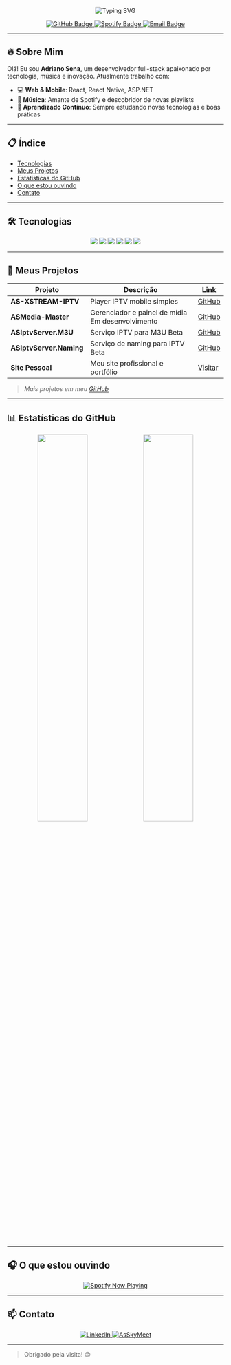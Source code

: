 <!-- Banner animado com efeito de digitação -->
<p align="center">
  <img src="https://readme-typing-svg.herokuapp.com?font=Fira+Code&size=24&duration=3000&pause=1000&color=53b14f&center=true&vCenter=true&width=600&height=60&lines=Bem-vindo+ao+meu+perfil!" alt="Typing SVG" />
</p>

<div align="center">
  <!-- Badges -->
  <a href="https://github.com/AdrianoSenaS">
    <img src="https://img.shields.io/badge/AdrianoSenaS-Perfil-green?logo=github" alt="GitHub Badge" />
  </a>
  <a href="https://open.spotify.com/user/31zb2twqqnydchieeq2b2m4sjxuu">
    <img src="https://img.shields.io/badge/Spotify-Ouvindo_Agora-green?logo=spotify" alt="Spotify Badge" />
  </a>
  <a href="mailto:dry@adriano.sena.dev.br">
    <img src="https://img.shields.io/badge/Email-dry@adriano.sena.dev.br-blue?logo=gmail&logoColor=white" alt="Email Badge" />
  </a>
</div>

---

## 🔥 Sobre Mim

Olá! Eu sou **Adriano Sena**, um desenvolvedor full-stack apaixonado por tecnologia, música e inovação. Atualmente trabalho com:

- 💻 **Web & Mobile**: React, React Native, ASP.NET
- 🎵 **Música**: Amante de Spotify e descobridor de novas playlists
- 🚀 **Aprendizado Contínuo**: Sempre estudando novas tecnologias e boas práticas

---

## 📋 Índice

- [Tecnologias](#-tecnologias)
- [Meus Projetos](#-meus-projetos)
- [Estatísticas do GitHub](#-estat%C3%ADsticas-do-github)
- [O que estou ouvindo](#-o-que-estou-ouvindo)
- [Contato](#-contato)

---

## 🛠️ Tecnologias

<div align="center">
  <img src="https://img.shields.io/badge/C%23-239120?logo=c-sharp&logoColor=white" />
  <img src="https://img.shields.io/badge/JavaScript-F7DF1E?logo=javascript&logoColor=white" />
  <img src="https://img.shields.io/badge/TypeScript-3178C6?logo=typescript&logoColor=white" />
  <img src="https://img.shields.io/badge/React-20232A?logo=react&logoColor=61DAFB" />
  <img src="https://img.shields.io/badge/React_Native-20232A?logo=react&logoColor=61DAFB" />
  <img src="https://img.shields.io/badge/ASP.NET-512BD4?logo=dot-net&logoColor=white" />
</div>

---

## 💼 Meus Projetos

| Projeto                        | Descrição                                    | Link                                      |
| ------------------------------ | -------------------------------------------- | ----------------------------------------- |
| **AS-XSTREAM-IPTV**            | Player IPTV mobile simples                  | [GitHub](https://github.com/AdrianoSenaS/AS-XSTREAM-IPTV)             |
| **ASMedia-Master**             | Gerenciador e painel de mídia Em desenvolvimento               | [GitHub](https://github.com/AdrianoSenaS/ASMedia-Master)              |
| **ASIptvServer.M3U**           | Serviço IPTV para M3U Beta                      | [GitHub](https://github.com/AdrianoSenaS/ASIptvServer.M3U)            |
| **ASIptvServer.Naming**        | Serviço de naming para IPTV Beta                | [GitHub](https://github.com/AdrianoSenaS/ASIptvServer.Naming)         |
| **Site Pessoal**               | Meu site profissional e portfólio             | [Visitar](http://adrianosena.dev.br/)                                 |



> *Mais projetos em meu [GitHub](https://github.com/AdrianoSenaS)*

---

## 📊 Estatísticas do GitHub

<div align="center">
  <img src="https://github-readme-stats.vercel.app/api?username=AdrianoSenaS&show_icons=true&theme=radical&count_private=true" width="48%" />
  <img src="https://github-readme-stats.vercel.app/api/top-langs/?username=AdrianoSenaS&layout=compact&theme=radical" width="48%" />
</div>

---

## 🎧 O que estou ouvindo

<div align="center">
  <a href="https://open.spotify.com/user/31zb2twqqnydchieeq2b2m4sjxuu">
    <img src="https://spotify-github-profile.kittinanx.com/api/view?uid=31zb2twqqnydchieeq2b2m4sjxuu&cover_image=true&theme=default&show_offline=true&bar_color=53b14f" alt="Spotify Now Playing" />
  </a>
</div>

---

## 📫 Contato

<div align="center">
  <a href="https://www.linkedin.com/in/adriano-sena-silva-a8605622a/">
    <img src="https://img.shields.io/badge/LinkedIn-Adriano-blue?logo=linkedin&logoColor=white" alt="LinkedIn" />
  </a>
  <a href="https://www.asskymeet.com/adriano.sena.silva">
    <img src="https://img.shields.io/badge/AsSkyMeet-@adriano.sena.silva-8b5cf6?logo=&logoColor=white" alt="AsSkyMeet" />
  </a>
</div>

---

> Obrigado pela visita! 😊
